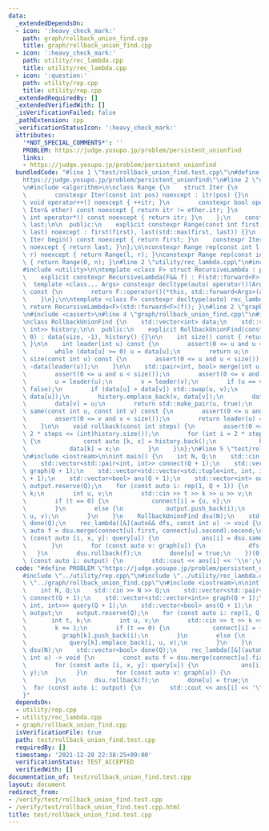 ```yaml
---
data:
  _extendedDependsOn:
  - icon: ':heavy_check_mark:'
    path: graph/rollback_union_find.cpp
    title: graph/rollback_union_find.cpp
  - icon: ':heavy_check_mark:'
    path: utility/rec_lambda.cpp
    title: utility/rec_lambda.cpp
  - icon: ':question:'
    path: utility/rep.cpp
    title: utility/rep.cpp
  _extendedRequiredBy: []
  _extendedVerifiedWith: []
  _isVerificationFailed: false
  _pathExtension: cpp
  _verificationStatusIcon: ':heavy_check_mark:'
  attributes:
    '*NOT_SPECIAL_COMMENTS*': ''
    PROBLEM: https://judge.yosupo.jp/problem/persistent_unionfind
    links:
    - https://judge.yosupo.jp/problem/persistent_unionfind
  bundledCode: "#line 1 \"test/rollback_union_find.test.cpp\"\n#define PROBLEM \"\
    https://judge.yosupo.jp/problem/persistent_unionfind\"\n#line 2 \"utility/rep.cpp\"\
    \n#include <algorithm>\n\nclass Range {\n    struct Iter {\n        int itr;\n\
    \        constexpr Iter(const int pos) noexcept : itr(pos) {}\n        constexpr\
    \ void operator++() noexcept { ++itr; }\n        constexpr bool operator!=(const\
    \ Iter& other) const noexcept { return itr != other.itr; }\n        constexpr\
    \ int operator*() const noexcept { return itr; }\n    };\n    const Iter first,\
    \ last;\n\n  public:\n    explicit constexpr Range(const int first, const int\
    \ last) noexcept : first(first), last(std::max(first, last)) {}\n    constexpr\
    \ Iter begin() const noexcept { return first; }\n    constexpr Iter end() const\
    \ noexcept { return last; }\n};\n\nconstexpr Range rep(const int l, const int\
    \ r) noexcept { return Range(l, r); }\nconstexpr Range rep(const int n) noexcept\
    \ { return Range(0, n); }\n#line 2 \"utility/rec_lambda.cpp\"\n#include <type_traits>\n\
    #include <utility>\n\ntemplate <class F> struct RecursiveLambda : private F {\n\
    \    explicit constexpr RecursiveLambda(F&& f) : F(std::forward<F>(f)) {}\n  \
    \  template <class... Args> constexpr decltype(auto) operator()(Args&&... args)\
    \ const {\n        return F::operator()(*this, std::forward<Args>(args)...);\n\
    \    }\n};\n\ntemplate <class F> constexpr decltype(auto) rec_lambda(F&& f) {\
    \ return RecursiveLambda<F>(std::forward<F>(f)); }\n#line 2 \"graph/rollback_union_find.cpp\"\
    \n#include <cassert>\n#line 4 \"graph/rollback_union_find.cpp\"\n#include <vector>\n\
    \nclass RollbackUnionFind {\n    std::vector<int> data;\n    std::vector<std::pair<int,\
    \ int>> history;\n\n  public:\n    explicit RollbackUnionFind(const int size =\
    \ 0) : data(size, -1), history() {}\n\n    int size() const { return data.size();\
    \ }\n\n    int leader(int u) const {\n        assert(0 <= u and u < size());\n\
    \        while (data[u] >= 0) u = data[u];\n        return u;\n    }\n\n    int\
    \ size(const int u) const {\n        assert(0 <= u and u < size());\n        return\
    \ -data[leader(u)];\n    }\n\n    std::pair<int, bool> merge(int u, int v) {\n\
    \        assert(0 <= u and u < size());\n        assert(0 <= v and v < size());\n\
    \        u = leader(u);\n        v = leader(v);\n        if (u == v) return std::make_pair(u,\
    \ false);\n        if (data[u] > data[v]) std::swap(u, v);\n        history.emplace_back(u,\
    \ data[u]);\n        history.emplace_back(v, data[v]);\n        data[u] += data[v];\n\
    \        data[v] = u;\n        return std::make_pair(u, true);\n    }\n\n    bool\
    \ same(const int u, const int v) const {\n        assert(0 <= u and u < size());\n\
    \        assert(0 <= v and v < size());\n        return leader(u) == leader(v);\n\
    \    }\n\n    void rollback(const int steps) {\n        assert(0 <= steps and\
    \ 2 * steps <= (int)history.size());\n        for (int i = 2 * steps; i > 0; --i)\
    \ {\n            const auto [k, x] = history.back();\n            history.pop_back();\n\
    \            data[k] = x;\n        }\n    }\n};\n#line 5 \"test/rollback_union_find.test.cpp\"\
    \n#include <iostream>\n\nint main() {\n    int N, Q;\n    std::cin >> N >> Q;\n\
    \    std::vector<std::pair<int, int>> connect(Q + 1);\n    std::vector<std::vector<int>>\
    \ graph(Q + 1);\n    std::vector<std::vector<std::tuple<int, int, int>>> query(Q\
    \ + 1);\n    std::vector<bool> ans(Q + 1);\n    std::vector<int> output;\n   \
    \ output.reserve(Q);\n    for (const auto i: rep(1, Q + 1)) {\n        int t,\
    \ k;\n        int u, v;\n        std::cin >> t >> k >> u >> v;\n        k += 1;\n\
    \        if (t == 0) {\n            connect[i] = {u, v};\n            graph[k].push_back(i);\n\
    \        }\n        else {\n            output.push_back(i);\n            query[k].emplace_back(i,\
    \ u, v);\n        }\n    }\n    RollbackUnionFind dsu(N);\n    std::vector<bool>\
    \ done(Q);\n    rec_lambda([&](auto&& dfs, const int u) -> void {\n        const\
    \ auto f = dsu.merge(connect[u].first, connect[u].second).second;\n        for\
    \ (const auto [i, x, y]: query[u]) {\n            ans[i] = dsu.same(x, y);\n \
    \       }\n        for (const auto v: graph[u]) {\n            dfs(v);\n     \
    \   }\n        dsu.rollback(f);\n        done[u] = true;\n    })(0);\n    for\
    \ (const auto i: output) {\n        std::cout << ans[i] << '\\n';\n    }\n}\n"
  code: "#define PROBLEM \"https://judge.yosupo.jp/problem/persistent_unionfind\"\n\
    #include \"../utility/rep.cpp\"\n#include \"../utility/rec_lambda.cpp\"\n#include\
    \ \"../graph/rollback_union_find.cpp\"\n#include <iostream>\n\nint main() {\n\
    \    int N, Q;\n    std::cin >> N >> Q;\n    std::vector<std::pair<int, int>>\
    \ connect(Q + 1);\n    std::vector<std::vector<int>> graph(Q + 1);\n    std::vector<std::vector<std::tuple<int,\
    \ int, int>>> query(Q + 1);\n    std::vector<bool> ans(Q + 1);\n    std::vector<int>\
    \ output;\n    output.reserve(Q);\n    for (const auto i: rep(1, Q + 1)) {\n \
    \       int t, k;\n        int u, v;\n        std::cin >> t >> k >> u >> v;\n\
    \        k += 1;\n        if (t == 0) {\n            connect[i] = {u, v};\n  \
    \          graph[k].push_back(i);\n        }\n        else {\n            output.push_back(i);\n\
    \            query[k].emplace_back(i, u, v);\n        }\n    }\n    RollbackUnionFind\
    \ dsu(N);\n    std::vector<bool> done(Q);\n    rec_lambda([&](auto&& dfs, const\
    \ int u) -> void {\n        const auto f = dsu.merge(connect[u].first, connect[u].second).second;\n\
    \        for (const auto [i, x, y]: query[u]) {\n            ans[i] = dsu.same(x,\
    \ y);\n        }\n        for (const auto v: graph[u]) {\n            dfs(v);\n\
    \        }\n        dsu.rollback(f);\n        done[u] = true;\n    })(0);\n  \
    \  for (const auto i: output) {\n        std::cout << ans[i] << '\\n';\n    }\n\
    }"
  dependsOn:
  - utility/rep.cpp
  - utility/rec_lambda.cpp
  - graph/rollback_union_find.cpp
  isVerificationFile: true
  path: test/rollback_union_find.test.cpp
  requiredBy: []
  timestamp: '2021-12-28 22:38:25+09:00'
  verificationStatus: TEST_ACCEPTED
  verifiedWith: []
documentation_of: test/rollback_union_find.test.cpp
layout: document
redirect_from:
- /verify/test/rollback_union_find.test.cpp
- /verify/test/rollback_union_find.test.cpp.html
title: test/rollback_union_find.test.cpp
---
```

